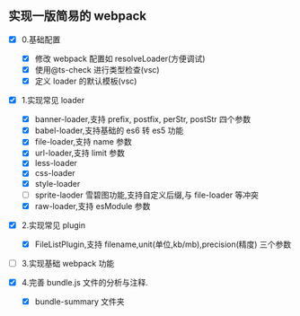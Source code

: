## 实现一版简易的 webpack

- [x] 0.基础配置

  - [x] 修改 webpack 配置如 resolveLoader(方便调试)
  - [x] 使用@ts-check 进行类型检查(vsc)
  - [x] 定义 loader 的默认模板(vsc)

- [x] 1.实现常见 loader

  - [x] banner-loader,支持 prefix, postfix, perStr, postStr 四个参数
  - [x] babel-loader,支持基础的 es6 转 es5 功能
  - [x] file-loader,支持 name 参数
  - [x] url-loader,支持 limit 参数
  - [x] less-loader
  - [x] css-loader
  - [x] style-loader
  - [ ] sprite-laoder 雪碧图功能,支持自定义后缀,与 file-loader 等冲突
  - [x] raw-loader,支持 esModule 参数

- [x] 2.实现常见 plugin

  - [x] FileListPlugin,支持 filename,unit(单位,kb/mb),precision(精度) 三个参数

- [ ] 3.实现基础 webpack 功能
- [x] 4.完善 bundle.js 文件的分析与注释.
  - [x] bundle-summary 文件夹
